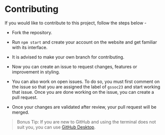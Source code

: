 # Contributing

If you would like to contribute to this project, follow the steps below - 

- Fork the repository.

- Run `npm start` and create your account on the website and get familiar with its interface.

- It is advised to make your own branch for contributing.

- Now you can create an issue to request changes, features or improvement in styling.

- You can also work on open issues. To do so, you must first comment on the issue so that you are assigned the label of `gssoc23` and start working that issue. Once you are done working on the issue, you can create a pull request.

- Once your changes are validated after review, your pull request will be merged.

> Bonus Tip: If you are new to GitHub and using the terminal does not suit you, you can use [GitHub Desktop](https://desktop.github.com/).
